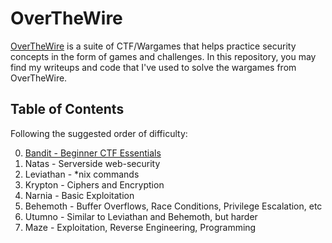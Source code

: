 # OverTheWire
[OverTheWire](https://overthewire.org/wargames/) is a suite of CTF/Wargames that helps practice security concepts in the form of games and challenges. In this repository, you may find my writeups and code that I've used to solve the wargames from OverTheWire.

## Table of Contents
Following the suggested order of difficulty:

0. [Bandit - Beginner CTF Essentials](https://github.com/Dennis-Dang/OverTheWire/tree/main/0_bandit)
1. Natas - Serverside web-security
2. Leviathan - \*nix commands
4. Krypton - Ciphers and Encryption
5. Narnia - Basic Exploitation
6. Behemoth - Buffer Overflows, Race Conditions, Privilege Escalation, etc
7. Utumno - Similar to Leviathan and Behemoth, but harder
8. Maze - Exploitation, Reverse Engineering, Programming
